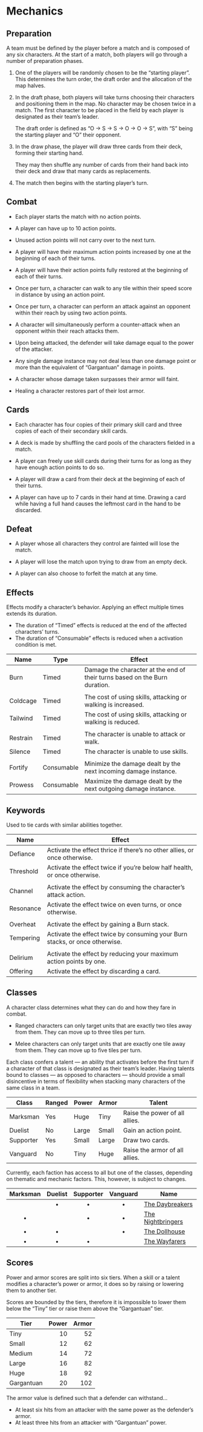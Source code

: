 # Mechanics

## Preparation

A team must be defined by the player before a match and is composed of
any six characters. At the start of a match, both players will go
through a number of preparation phases.

1.  One of the players will be randomly chosen to be the “starting
    player”. This determines the turn order, the draft order and the
    allocation of the map halves.

2.  In the draft phase, both players will take turns choosing their
    characters and positioning them in the map. No character may be
    chosen twice in a match. The first character to be placed in the
    field by each player is designated as their team’s leader.
    
    The draft order is defined as “O → S → S → O → O → S”, with “S”
    being the starting player and “O” their opponent.

3.  In the draw phase, the player will draw three cards from their deck,
    forming their starting hand.
    
    They may then shuffle any number of cards from their hand back into
    their deck and draw that many cards as replacements.

4.  The match then begins with the starting player’s turn.

## Combat

  - Each player starts the match with no action points.

  - A player can have up to 10 action points.

  - Unused action points will not carry over to the next turn.

  - A player will have their maximum action points increased by one at
    the beginning of each of their turns.

  - A player will have their action points fully restored at the
    beginning of each of their turns.

  - Once per turn, a character can walk to any tile within their speed
    score in distance by using an action point.

  - Once per turn, a character can perform an attack against an opponent
    within their reach by using two action points.

  - A character will simultaneously perform a counter-attack when an
    opponent within their reach attacks them.

  - Upon being attacked, the defender will take damage equal to the
    power of the attacker.

  - Any single damage instance may not deal less than one damage point
    or more than the equivalent of “Gargantuan” damage in points.

  - A character whose damage taken surpasses their armor will faint.

  - Healing a character restores part of their lost armor.

## Cards

  - Each character has four copies of their primary skill card and three
    copies of each of their secondary skill cards.

  - A deck is made by shuffling the card pools of the characters fielded
    in a match.

  - A player can freely use skill cards during their turns for as long
    as they have enough action points to do so.

  - A player will draw a card from their deck at the beginning of each
    of their turns.

  - A player can have up to 7 cards in their hand at time. Drawing a
    card while having a full hand causes the leftmost card in the hand
    to be discarded.

## Defeat

  - A player whose all characters they control are fainted will lose the
    match.

  - A player will lose the match upon trying to draw from an empty deck.

  - A player can also choose to forfeit the match at any time.

## Effects

Effects modify a character’s behavior. Applying an effect multiple times
extends its duration.

  - The duration of “Timed” effects is reduced at the end of the
    affected characters’ turns.
  - The duration of “Consumable” effects is reduced when a activation
    condition is met.

| Name     | Type       | Effect                                                                     |
| -------- | ---------- | -------------------------------------------------------------------------- |
| Burn     | Timed      | Damage the character at the end of their turns based on the Burn duration. |
|          |            |                                                                            |
| Coldcage | Timed      | The cost of using skills, attacking or walking is increased.               |
| Tailwind | Timed      | The cost of using skills, attacking or walking is reduced.                 |
|          |            |                                                                            |
| Restrain | Timed      | The character is unable to attack or walk.                                 |
| Silence  | Timed      | The character is unable to use skills.                                     |
|          |            |                                                                            |
| Fortify  | Consumable | Minimize the damage dealt by the next incoming damage instance.            |
| Prowess  | Consumable | Maximize the damage dealt by the next outgoing damage instance.            |

## Keywords

Used to tie cards with similar abilities together.

| Name      | Effect                                                                      |
| --------- | --------------------------------------------------------------------------- |
| Defiance  | Activate the effect thrice if there’s no other allies, or once otherwise.   |
| Threshold | Activate the effect twice if you’re below half health, or once otherwise.   |
|           |                                                                             |
| Channel   | Activate the effect by consuming the character’s attack action.             |
| Resonance | Activate the effect twice on even turns, or once otherwise.                 |
|           |                                                                             |
| Overheat  | Activate the effect by gaining a Burn stack.                                |
| Tempering | Activate the effect twice by consuming your Burn stacks, or once otherwise. |
|           |                                                                             |
| Delirium  | Activate the effect by reducing your maximum action points by one.          |
| Offering  | Activate the effect by discarding a card.                                   |

## Classes

A character class determines what they can do and how they fare in
combat.

  - Ranged characters can only target units that are exactly two tiles
    away from them. They can move up to three tiles per turn.

  - Melee characters can only target units that are exactly one tile
    away from them. They can move up to five tiles per turn.

Each class confers a talent — an ability that activates before the first
turn if a character of that class is designated as their team’s leader.
Having talents bound to classes — as opposed to characters — should
provide a small disincentive in terms of flexibility when stacking many
characters of the same class in a team.

| Class     | Ranged | Power | Armor | Talent                         |
| --------- | ------ | ----- | ----- | ------------------------------ |
| Marksman  | Yes    | Huge  | Tiny  | Raise the power of all allies. |
| Duelist   | No     | Large | Small | Gain an action point.          |
| Supporter | Yes    | Small | Large | Draw two cards.                |
| Vanguard  | No     | Tiny  | Huge  | Raise the armor of all allies. |

Currently, each faction has access to all but one of the classes,
depending on thematic and mechanic factors. This, however, is subject to
changes.

| Marksman | Duelist | Supporter | Vanguard | Name                                      |
| :------: | :-----: | :-------: | :------: | ----------------------------------------- |
|          |    •    |     •     |    •     | [The Daybreakers](the-daybreakers.md)     |
|    •     |         |     •     |    •     | [The Nightbringers](the-nightbringers.md) |
|    •     |    •    |           |    •     | [The Dollhouse](the-dollhouse.md)         |
|    •     |    •    |     •     |          | [The Wayfarers](the-wayfarers.md)         |

## Scores

Power and armor scores are split into six tiers. When a skill or a
talent modifies a character’s power or armor, it does so by raising or
lowering them to another tier.

Scores are bounded by the tiers, therefore it is impossible to lower
them below the “Tiny” tier or raise them above the “Gargantuan” tier.

| Tier       | Power | Armor |
| ---------- | ----: | ----: |
| Tiny       |    10 |    52 |
| Small      |    12 |    62 |
| Medium     |    14 |    72 |
| Large      |    16 |    82 |
| Huge       |    18 |    92 |
| Gargantuan |    20 |   102 |

The armor value is defined such that a defender can withstand…

  - At least six hits from an attacker with the same power as the
    defender’s armor.
  - At least three hits from an attacker with “Gargantuan” power.
